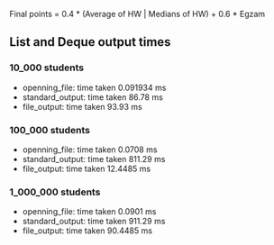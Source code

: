 Final points = 0.4 * (Average of HW | Medians of HW) + 0.6 * Egzam

## List and Deque output times

### 10_000 students
- openning_file: time taken 0.091934 ms
- standard_output: time taken 86.78 ms
- file_output: time taken 93.93 ms

### 100_000 students
- openning_file: time taken 0.0708 ms
- standard_output: time taken 811.29 ms
- file_output: time taken 12.4485 ms

### 1_000_000 students
- openning_file: time taken 0.0901 ms
- standard_output: time taken 911.29 ms
- file_output: time taken 90.4485 ms